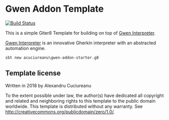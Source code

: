 # Gwen Addon Template

[![Build Status](https://travis-ci.org/acuciureanu/gwen-addon-starter.g8.svg?branch=master)](https://travis-ci.org/acuciureanu/gwen-addon-starter.g8)

This is a simple Giter8 Template for building on top of [Gwen Interpreter](https://github.com/gwen-interpreter/gwen).

[Gwen Interpreter](https://github.com/gwen-interpreter/gwen) is an innovative Gherkin interpreter with an abstracted automation engine. 

```
sbt new acuciureanu\gwen-addon-starter.g8
```

Template license
----------------
Written in 2018 by Alexandru Cuciureanu

To the extent possible under law, the author(s) have dedicated all copyright and related
and neighboring rights to this template to the public domain worldwide.
This template is distributed without any warranty. See <http://creativecommons.org/publicdomain/zero/1.0/>.

[g8]: http://www.foundweekends.org/giter8/
